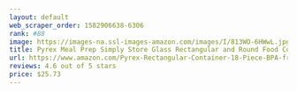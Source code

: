 ```yaml
---
layout: default 
﻿web_scraper_order: 1582906638-6306
rank: #88
image: https://images-na.ssl-images-amazon.com/images/I/813WO-6HWwL.jpg
title: Pyrex Meal Prep Simply Store Glass Rectangular and Round Food Container Set, 18-Piece,…
url: https://www.amazon.com/Pyrex-Rectangular-Container-18-Piece-BPA-free/dp/B0157G34AY/ref=zg_mw_home-garden_88?_encoding=UTF8&psc=1&refRID=VNAFRWV2J3PCK3AH2E7B
reviews: 4.6 out of 5 stars
price: $25.73 
---
```

